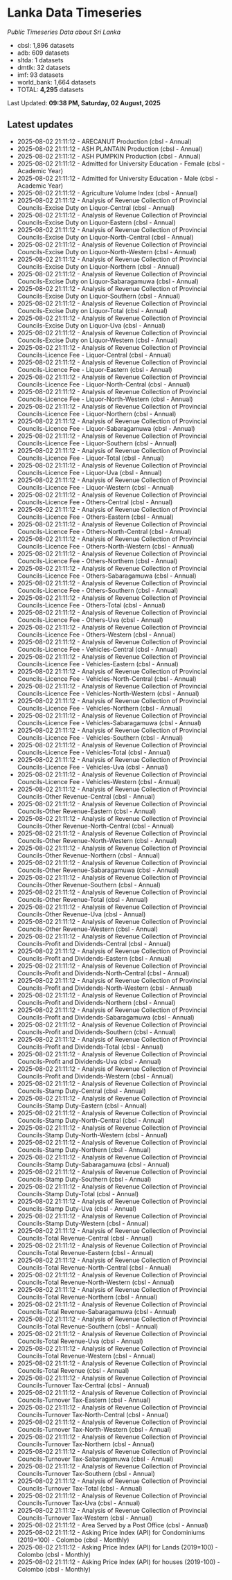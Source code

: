 # Lanka Data Timeseries
*Public Timeseries Data about Sri Lanka*

* cbsl: 1,896 datasets
* adb: 609 datasets
* sltda: 1 datasets
* dmtlk: 32 datasets
* imf: 93 datasets
* world_bank: 1,664 datasets
* TOTAL: **4,295** datasets

Last Updated: **09:38 PM, Saturday, 02 August, 2025**

## Latest updates

* 2025-08-02 21:11:12 - ARECANUT Production (cbsl - Annual)
* 2025-08-02 21:11:12 - ASH PLANTAIN Production (cbsl - Annual)
* 2025-08-02 21:11:12 - ASH PUMPKIN Production (cbsl - Annual)
* 2025-08-02 21:11:12 - Admitted for University Education - Female (cbsl - Academic Year)
* 2025-08-02 21:11:12 - Admitted for University Education - Male (cbsl - Academic Year)
* 2025-08-02 21:11:12 - Agriculture Volume Index (cbsl - Annual)
* 2025-08-02 21:11:12 - Analysis of Revenue Collection of Provincial Councils-Excise Duty on Liquor-Central (cbsl - Annual)
* 2025-08-02 21:11:12 - Analysis of Revenue Collection of Provincial Councils-Excise Duty on Liquor-Eastern (cbsl - Annual)
* 2025-08-02 21:11:12 - Analysis of Revenue Collection of Provincial Councils-Excise Duty on Liquor-North-Central (cbsl - Annual)
* 2025-08-02 21:11:12 - Analysis of Revenue Collection of Provincial Councils-Excise Duty on Liquor-North-Western (cbsl - Annual)
* 2025-08-02 21:11:12 - Analysis of Revenue Collection of Provincial Councils-Excise Duty on Liquor-Northern (cbsl - Annual)
* 2025-08-02 21:11:12 - Analysis of Revenue Collection of Provincial Councils-Excise Duty on Liquor-Sabaragamuwa (cbsl - Annual)
* 2025-08-02 21:11:12 - Analysis of Revenue Collection of Provincial Councils-Excise Duty on Liquor-Southern (cbsl - Annual)
* 2025-08-02 21:11:12 - Analysis of Revenue Collection of Provincial Councils-Excise Duty on Liquor-Total (cbsl - Annual)
* 2025-08-02 21:11:12 - Analysis of Revenue Collection of Provincial Councils-Excise Duty on Liquor-Uva (cbsl - Annual)
* 2025-08-02 21:11:12 - Analysis of Revenue Collection of Provincial Councils-Excise Duty on Liquor-Western (cbsl - Annual)
* 2025-08-02 21:11:12 - Analysis of Revenue Collection of Provincial Councils-Licence Fee - Liquor-Central (cbsl - Annual)
* 2025-08-02 21:11:12 - Analysis of Revenue Collection of Provincial Councils-Licence Fee - Liquor-Eastern (cbsl - Annual)
* 2025-08-02 21:11:12 - Analysis of Revenue Collection of Provincial Councils-Licence Fee - Liquor-North-Central (cbsl - Annual)
* 2025-08-02 21:11:12 - Analysis of Revenue Collection of Provincial Councils-Licence Fee - Liquor-North-Western (cbsl - Annual)
* 2025-08-02 21:11:12 - Analysis of Revenue Collection of Provincial Councils-Licence Fee - Liquor-Northern (cbsl - Annual)
* 2025-08-02 21:11:12 - Analysis of Revenue Collection of Provincial Councils-Licence Fee - Liquor-Sabaragamuwa (cbsl - Annual)
* 2025-08-02 21:11:12 - Analysis of Revenue Collection of Provincial Councils-Licence Fee - Liquor-Southern (cbsl - Annual)
* 2025-08-02 21:11:12 - Analysis of Revenue Collection of Provincial Councils-Licence Fee - Liquor-Total (cbsl - Annual)
* 2025-08-02 21:11:12 - Analysis of Revenue Collection of Provincial Councils-Licence Fee - Liquor-Uva (cbsl - Annual)
* 2025-08-02 21:11:12 - Analysis of Revenue Collection of Provincial Councils-Licence Fee - Liquor-Western (cbsl - Annual)
* 2025-08-02 21:11:12 - Analysis of Revenue Collection of Provincial Councils-Licence Fee - Others-Central (cbsl - Annual)
* 2025-08-02 21:11:12 - Analysis of Revenue Collection of Provincial Councils-Licence Fee - Others-Eastern (cbsl - Annual)
* 2025-08-02 21:11:12 - Analysis of Revenue Collection of Provincial Councils-Licence Fee - Others-North-Central (cbsl - Annual)
* 2025-08-02 21:11:12 - Analysis of Revenue Collection of Provincial Councils-Licence Fee - Others-North-Western (cbsl - Annual)
* 2025-08-02 21:11:12 - Analysis of Revenue Collection of Provincial Councils-Licence Fee - Others-Northern (cbsl - Annual)
* 2025-08-02 21:11:12 - Analysis of Revenue Collection of Provincial Councils-Licence Fee - Others-Sabaragamuwa (cbsl - Annual)
* 2025-08-02 21:11:12 - Analysis of Revenue Collection of Provincial Councils-Licence Fee - Others-Southern (cbsl - Annual)
* 2025-08-02 21:11:12 - Analysis of Revenue Collection of Provincial Councils-Licence Fee - Others-Total (cbsl - Annual)
* 2025-08-02 21:11:12 - Analysis of Revenue Collection of Provincial Councils-Licence Fee - Others-Uva (cbsl - Annual)
* 2025-08-02 21:11:12 - Analysis of Revenue Collection of Provincial Councils-Licence Fee - Others-Western (cbsl - Annual)
* 2025-08-02 21:11:12 - Analysis of Revenue Collection of Provincial Councils-Licence Fee - Vehicles-Central (cbsl - Annual)
* 2025-08-02 21:11:12 - Analysis of Revenue Collection of Provincial Councils-Licence Fee - Vehicles-Eastern (cbsl - Annual)
* 2025-08-02 21:11:12 - Analysis of Revenue Collection of Provincial Councils-Licence Fee - Vehicles-North-Central (cbsl - Annual)
* 2025-08-02 21:11:12 - Analysis of Revenue Collection of Provincial Councils-Licence Fee - Vehicles-North-Western (cbsl - Annual)
* 2025-08-02 21:11:12 - Analysis of Revenue Collection of Provincial Councils-Licence Fee - Vehicles-Northern (cbsl - Annual)
* 2025-08-02 21:11:12 - Analysis of Revenue Collection of Provincial Councils-Licence Fee - Vehicles-Sabaragamuwa (cbsl - Annual)
* 2025-08-02 21:11:12 - Analysis of Revenue Collection of Provincial Councils-Licence Fee - Vehicles-Southern (cbsl - Annual)
* 2025-08-02 21:11:12 - Analysis of Revenue Collection of Provincial Councils-Licence Fee - Vehicles-Total (cbsl - Annual)
* 2025-08-02 21:11:12 - Analysis of Revenue Collection of Provincial Councils-Licence Fee - Vehicles-Uva (cbsl - Annual)
* 2025-08-02 21:11:12 - Analysis of Revenue Collection of Provincial Councils-Licence Fee - Vehicles-Western (cbsl - Annual)
* 2025-08-02 21:11:12 - Analysis of Revenue Collection of Provincial Councils-Other Revenue-Central (cbsl - Annual)
* 2025-08-02 21:11:12 - Analysis of Revenue Collection of Provincial Councils-Other Revenue-Eastern (cbsl - Annual)
* 2025-08-02 21:11:12 - Analysis of Revenue Collection of Provincial Councils-Other Revenue-North-Central (cbsl - Annual)
* 2025-08-02 21:11:12 - Analysis of Revenue Collection of Provincial Councils-Other Revenue-North-Western (cbsl - Annual)
* 2025-08-02 21:11:12 - Analysis of Revenue Collection of Provincial Councils-Other Revenue-Northern (cbsl - Annual)
* 2025-08-02 21:11:12 - Analysis of Revenue Collection of Provincial Councils-Other Revenue-Sabaragamuwa (cbsl - Annual)
* 2025-08-02 21:11:12 - Analysis of Revenue Collection of Provincial Councils-Other Revenue-Southern (cbsl - Annual)
* 2025-08-02 21:11:12 - Analysis of Revenue Collection of Provincial Councils-Other Revenue-Total (cbsl - Annual)
* 2025-08-02 21:11:12 - Analysis of Revenue Collection of Provincial Councils-Other Revenue-Uva (cbsl - Annual)
* 2025-08-02 21:11:12 - Analysis of Revenue Collection of Provincial Councils-Other Revenue-Western (cbsl - Annual)
* 2025-08-02 21:11:12 - Analysis of Revenue Collection of Provincial Councils-Profit and Dividends-Central (cbsl - Annual)
* 2025-08-02 21:11:12 - Analysis of Revenue Collection of Provincial Councils-Profit and Dividends-Eastern (cbsl - Annual)
* 2025-08-02 21:11:12 - Analysis of Revenue Collection of Provincial Councils-Profit and Dividends-North-Central (cbsl - Annual)
* 2025-08-02 21:11:12 - Analysis of Revenue Collection of Provincial Councils-Profit and Dividends-North-Western (cbsl - Annual)
* 2025-08-02 21:11:12 - Analysis of Revenue Collection of Provincial Councils-Profit and Dividends-Northern (cbsl - Annual)
* 2025-08-02 21:11:12 - Analysis of Revenue Collection of Provincial Councils-Profit and Dividends-Sabaragamuwa (cbsl - Annual)
* 2025-08-02 21:11:12 - Analysis of Revenue Collection of Provincial Councils-Profit and Dividends-Southern (cbsl - Annual)
* 2025-08-02 21:11:12 - Analysis of Revenue Collection of Provincial Councils-Profit and Dividends-Total (cbsl - Annual)
* 2025-08-02 21:11:12 - Analysis of Revenue Collection of Provincial Councils-Profit and Dividends-Uva (cbsl - Annual)
* 2025-08-02 21:11:12 - Analysis of Revenue Collection of Provincial Councils-Profit and Dividends-Western (cbsl - Annual)
* 2025-08-02 21:11:12 - Analysis of Revenue Collection of Provincial Councils-Stamp Duty-Central (cbsl - Annual)
* 2025-08-02 21:11:12 - Analysis of Revenue Collection of Provincial Councils-Stamp Duty-Eastern (cbsl - Annual)
* 2025-08-02 21:11:12 - Analysis of Revenue Collection of Provincial Councils-Stamp Duty-North-Central (cbsl - Annual)
* 2025-08-02 21:11:12 - Analysis of Revenue Collection of Provincial Councils-Stamp Duty-North-Western (cbsl - Annual)
* 2025-08-02 21:11:12 - Analysis of Revenue Collection of Provincial Councils-Stamp Duty-Northern (cbsl - Annual)
* 2025-08-02 21:11:12 - Analysis of Revenue Collection of Provincial Councils-Stamp Duty-Sabaragamuwa (cbsl - Annual)
* 2025-08-02 21:11:12 - Analysis of Revenue Collection of Provincial Councils-Stamp Duty-Southern (cbsl - Annual)
* 2025-08-02 21:11:12 - Analysis of Revenue Collection of Provincial Councils-Stamp Duty-Total (cbsl - Annual)
* 2025-08-02 21:11:12 - Analysis of Revenue Collection of Provincial Councils-Stamp Duty-Uva (cbsl - Annual)
* 2025-08-02 21:11:12 - Analysis of Revenue Collection of Provincial Councils-Stamp Duty-Western (cbsl - Annual)
* 2025-08-02 21:11:12 - Analysis of Revenue Collection of Provincial Councils-Total Revenue-Central (cbsl - Annual)
* 2025-08-02 21:11:12 - Analysis of Revenue Collection of Provincial Councils-Total Revenue-Eastern (cbsl - Annual)
* 2025-08-02 21:11:12 - Analysis of Revenue Collection of Provincial Councils-Total Revenue-North-Central (cbsl - Annual)
* 2025-08-02 21:11:12 - Analysis of Revenue Collection of Provincial Councils-Total Revenue-North-Western (cbsl - Annual)
* 2025-08-02 21:11:12 - Analysis of Revenue Collection of Provincial Councils-Total Revenue-Northern (cbsl - Annual)
* 2025-08-02 21:11:12 - Analysis of Revenue Collection of Provincial Councils-Total Revenue-Sabaragamuwa (cbsl - Annual)
* 2025-08-02 21:11:12 - Analysis of Revenue Collection of Provincial Councils-Total Revenue-Southern (cbsl - Annual)
* 2025-08-02 21:11:12 - Analysis of Revenue Collection of Provincial Councils-Total Revenue-Uva (cbsl - Annual)
* 2025-08-02 21:11:12 - Analysis of Revenue Collection of Provincial Councils-Total Revenue-Western (cbsl - Annual)
* 2025-08-02 21:11:12 - Analysis of Revenue Collection of Provincial Councils-Total Revenue (cbsl - Annual)
* 2025-08-02 21:11:12 - Analysis of Revenue Collection of Provincial Councils-Turnover Tax-Central (cbsl - Annual)
* 2025-08-02 21:11:12 - Analysis of Revenue Collection of Provincial Councils-Turnover Tax-Eastern (cbsl - Annual)
* 2025-08-02 21:11:12 - Analysis of Revenue Collection of Provincial Councils-Turnover Tax-North-Central (cbsl - Annual)
* 2025-08-02 21:11:12 - Analysis of Revenue Collection of Provincial Councils-Turnover Tax-North-Western (cbsl - Annual)
* 2025-08-02 21:11:12 - Analysis of Revenue Collection of Provincial Councils-Turnover Tax-Northern (cbsl - Annual)
* 2025-08-02 21:11:12 - Analysis of Revenue Collection of Provincial Councils-Turnover Tax-Sabaragamuwa (cbsl - Annual)
* 2025-08-02 21:11:12 - Analysis of Revenue Collection of Provincial Councils-Turnover Tax-Southern (cbsl - Annual)
* 2025-08-02 21:11:12 - Analysis of Revenue Collection of Provincial Councils-Turnover Tax-Total (cbsl - Annual)
* 2025-08-02 21:11:12 - Analysis of Revenue Collection of Provincial Councils-Turnover Tax-Uva (cbsl - Annual)
* 2025-08-02 21:11:12 - Analysis of Revenue Collection of Provincial Councils-Turnover Tax-Western (cbsl - Annual)
* 2025-08-02 21:11:12 - Area Served by a Post Office (cbsl - Annual)
* 2025-08-02 21:11:12 - Asking Price Index (API) for Condominiums (2019=100) - Colombo (cbsl - Monthly)
* 2025-08-02 21:11:12 - Asking Price Index (API) for Lands (2019=100) - Colombo (cbsl - Monthly)
* 2025-08-02 21:11:12 - Asking Price Index (API) for houses (2019-100) - Colombo (cbsl - Monthly)